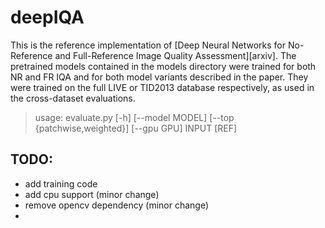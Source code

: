 # deepIQA

This is the reference implementation of [Deep Neural Networks for No-Reference and Full-Reference Image Quality Assessment][arxiv].
The pretrained models contained in the models directory were trained for both NR and FR IQA and for both model variants described in the paper.
They were trained on the full LIVE or TID2013 database respectively, as used in the cross-dataset evaluations. 

> usage: evaluate.py [-h] [--model MODEL] [--top {patchwise,weighted}]
>                   [--gpu GPU]
>                   INPUT [REF]

## TODO: 
* add training code
* add cpu support (minor change)
* remove opencv dependency (minor change)
* 
